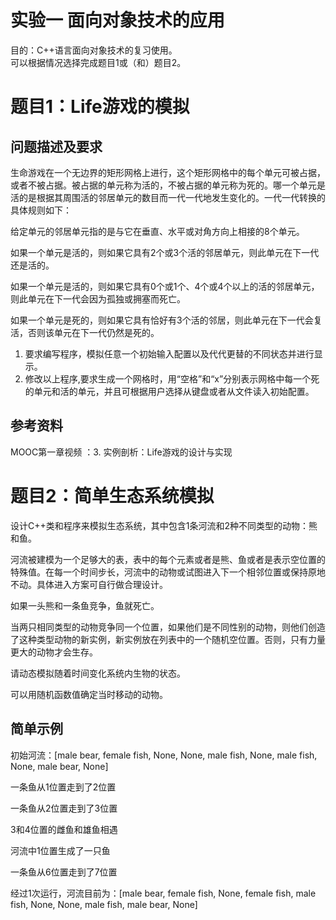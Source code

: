 <!--
 * @Date: 2024-10-21 17:04:33
 * @Author: DarkskyX15
 * @LastEditTime: 2024-10-21 17:06:25
-->

# 实验一 面向对象技术的应用

目的：C++语言面向对象技术的复习使用。  
可以根据情况选择完成题目1或（和）题目2。

# 题目1：Life游戏的模拟

## 问题描述及要求

生命游戏在一个无边界的矩形网格上进行，这个矩形网格中的每个单元可被占据，或者不被占据。被占据的单元称为活的，不被占据的单元称为死的。哪一个单元是活的是根据其周围活的邻居单元的数目而一代一代地发生变化的。一代一代转换的具体规则如下：

给定单元的邻居单元指的是与它在垂直、水平或对角方向上相接的8个单元。

如果一个单元是活的，则如果它具有2个或3个活的邻居单元，则此单元在下一代还是活的。

如果一个单元是活的，则如果它具有0个或1个、4个或4个以上的活的邻居单元，则此单元在下一代会因为孤独或拥塞而死亡。

如果一个单元是死的，则如果它具有恰好有3个活的邻居，则此单元在下一代会复活，否则该单元在下一代仍然是死的。

1. 要求编写程序，模拟任意一个初始输入配置以及代代更替的不同状态并进行显示。
2. 修改以上程序,要求生成一个网格时，用“空格”和“x”分别表示网格中每一个死的单元和活的单元，并且可根据用户选择从键盘或者从文件读入初始配置。

## 参考资料

MOOC第一章视频 ：3. 实例剖析：Life游戏的设计与实现

# 题目2：简单生态系统模拟

设计C++类和程序来模拟生态系统，其中包含1条河流和2种不同类型的动物：熊和鱼。

河流被建模为一个足够大的表，表中的每个元素或者是熊、鱼或者是表示空位置的特殊值。在每一个时间步长，河流中的动物或试图进入下一个相邻位置或保持原地不动。具体进入方案可自行做合理设计。

如果一头熊和一条鱼竞争，鱼就死亡。

当两只相同类型的动物竞争同一个位置，如果他们是不同性别的动物，则他们创造了这种类型动物的新实例，新实例放在列表中的一个随机空位置。否则，只有力量更大的动物才会生存。

请动态模拟随着时间变化系统内生物的状态。

可以用随机函数值确定当时移动的动物。

## 简单示例

初始河流：[male bear, female fish, None, None, male fish, None, male fish, None, male bear, None]

一条鱼从1位置走到了2位置

一条鱼从2位置走到了3位置

3和4位置的雌鱼和雄鱼相遇

河流中1位置生成了一只鱼

一条鱼从6位置走到了7位置

经过1次运行，河流目前为：[male bear, female fish, None, female fish, male fish, None, None, male fish, male bear, None]
